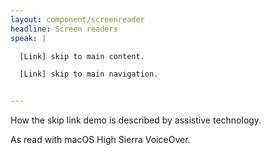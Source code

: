 ```yaml
---
layout: component/screenreader
headline: Screen readers
speak: |

  [Link] skip to main content.

  [Link] skip to main navigation.


---
```



How the skip link demo is described by assistive technology.

As read with macOS High Sierra VoiceOver.
